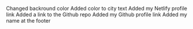 Changed backround color
Added color to city text
Added my Netlify profile link
Added a link to the Github repo
Added my Github profile link
Added my name at the footer
